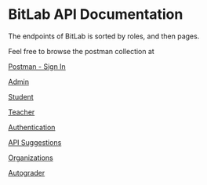 # BitLab API Documentation

The endpoints of BitLab is sorted by roles, and then pages.

Feel free to browse the postman collection at 

[Postman - Sign In](https://restless-flare-5096.postman.co/collections/4691925-216343ca-45c9-415c-a451-9b8d65fd36a1?version=latest&workspace=2dcbf148-624f-4c27-baba-69c44fdaaa45)

[Admin](BitLab%20API%20Documentation/Admin.csv)

[Student](BitLab%20API%20Documentation/Student.csv)

[Teacher](BitLab%20API%20Documentation/Teacher.csv)

[Authentication](BitLab%20API%20Documentation/Authentication.md)

[API Suggestions](BitLab%20API%20Documentation/API%20Suggestions.md)

[Organizations](BitLab%20API%20Documentation/Organizations.md)

[Autograder](BitLab%20API%20Documentation/Autograder.md)